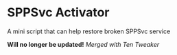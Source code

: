 # SPPSvc Activator
A mini script that can help restore broken SPPSvc service

**Will no longer be updated!**
*Merged with Ten Tweaker*
